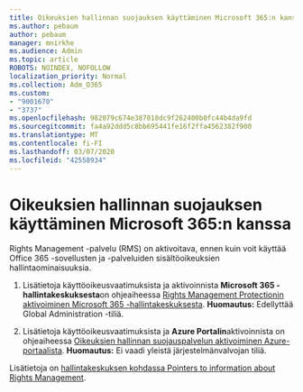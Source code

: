 ```yaml
---
title: Oikeuksien hallinnan suojauksen käyttäminen Microsoft 365:n kanssa
ms.author: pebaum
author: pebaum
manager: mnirkhe
ms.audience: Admin
ms.topic: article
ROBOTS: NOINDEX, NOFOLLOW
localization_priority: Normal
ms.collection: Adm_O365
ms.custom:
- "9001670"
- "3737"
ms.openlocfilehash: 982079c674e387018dc9f262400b0fc44b4da9fd
ms.sourcegitcommit: fa4a92ddd5c8bb695441fe16f2ffa4562382f900
ms.translationtype: MT
ms.contentlocale: fi-FI
ms.lasthandoff: 03/07/2020
ms.locfileid: "42558934"
---
```

# <a name="use-rights-management-protection-with-microsoft-365"></a>Oikeuksien hallinnan suojauksen käyttäminen Microsoft 365:n kanssa

Rights Management -palvelu (RMS) on aktivoitava, ennen kuin voit käyttää Office 365 -sovellusten ja -palveluiden sisältöoikeuksien hallintaominaisuuksia.

1. Lisätietoja käyttöoikeusvaatimuksista ja aktivoinnista **Microsoft 365 -hallintakeskuksesta**on ohjeaiheessa [Rights Management Protectionin aktivoiminen Microsoft 365 -hallintakeskuksesta](https://docs.microsoft.com/azure/information-protection/activate-office365). **Huomautus:** Edellyttää Global Administration -tiliä.

2. Lisätietoja käyttöoikeusvaatimuksista ja **Azure Portalin**aktivoinnista on ohjeaiheessa [Oikeuksien hallinnan suojauspalvelun aktivoiminen Azure-portaalista](https://docs.microsoft.com/azure/information-protection/activate-azure). **Huomautus:** Ei vaadi yleistä järjestelmänvalvojan tiliä.
 

Lisätietoja on [hallintakeskuksen kohdassa Pointers to information about Rights Management](https://docs.microsoft.com/office365/enterprise/activate-rms-in-office-365).
